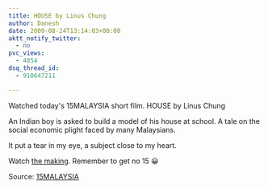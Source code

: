 ```yaml
---
title: HOUSE by Linus Chung
author: Danesh
date: 2009-08-24T13:14:03+00:00
aktt_notify_twitter:
  - no
pvc_views:
  - 4854
dsq_thread_id:
  - 910647211

---
```

<div id="_mcePaste" style="overflow: hidden; position: absolute; left: -10000px; top: 0px; width: 1px; height: 1px;">
  <span style="font-size: 14pt; line-height: 115%;"><strong>HOUSE by Linus Chong</strong></span>
</div>



Watched today's 15MALAYSIA short film. HOUSE by Linus Chung

An Indian boy is asked to build a model of his house at school. A tale on the social economic plight faced by many Malaysians.

It put a tear in my eye, a subject close to my heart.

Watch [the making][1]. Remember to get no 15 😀

Source: [15MALAYSIA][2]

 [1]: http://15malaysia.com/films/the-making-of-house/
 [2]: http://15malaysia.com/films/house/
